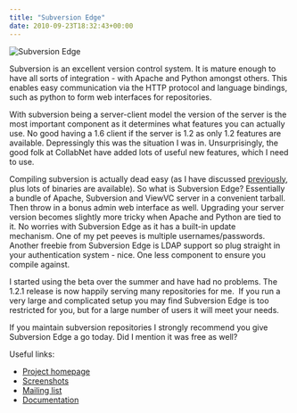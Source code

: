 ```yaml
---
title: "Subversion Edge"
date: 2010-09-23T18:32:43+00:00
---
```


![Subversion Edge](/img/csvn.png)

Subversion is an excellent version control system. It is mature enough
to have all sorts of integration - with Apache and Python amongst
others. This enables easy communication via the HTTP protocol and
language bindings, such as python to form web interfaces for
repositories.  
  
With subversion being a server-client model the version of the server is
the most important component as it determines what features you can
actually use. No good having a 1.6 client if the server is 1.2 as only
1.2 features are available. Depressingly this was the situation I was
in. Unsurprisingly, the good folk at CollabNet have added lots of useful
new features, which I need to use.  
  
Compiling subversion is actually dead easy (as I have
discussed [previously](http://cheminsilico.blogspot.com/2008/09/install-and-setup-subversion.html),
plus lots of binaries are available). So what is Subversion Edge?
Essentially a bundle of Apache, Subversion and ViewVC server in
a convenient tarball. Then throw in a bonus admin web interface as well.
Upgrading your server version becomes slightly more tricky when Apache
and Python are tied to it. No worries with Subversion Edge as it has a
built-in update mechanism. One of my pet peeves is multiple
usernames/passwords. Another freebie from Subversion Edge is LDAP
support so plug straight in your authentication system - nice. One
less component to ensure you compile against.  
  
I started using the beta over the summer and have had no problems. The
1.2.1 release is now happily serving many repositories for me.  If you
run a very large and complicated setup you may find Subversion Edge is
too restricted for you, but for a large number of users it will meet
your needs.  
  
If you maintain subversion repositories I strongly recommend you give
Subversion Edge a go today. Did I mention it was free as well?  
  
Useful links:   

-   [Project homepage](https://ctf.open.collab.net/sf/projects/svnedge)
-   [Screenshots](https://ctf.open.collab.net/sf/projects/svnedge)
-   [Mailing
    list](http://subversion.open.collab.net/ds/viewForumSummary.do?dsForumId=3)
-   [Documentation](http://help.collab.net/nav/12)